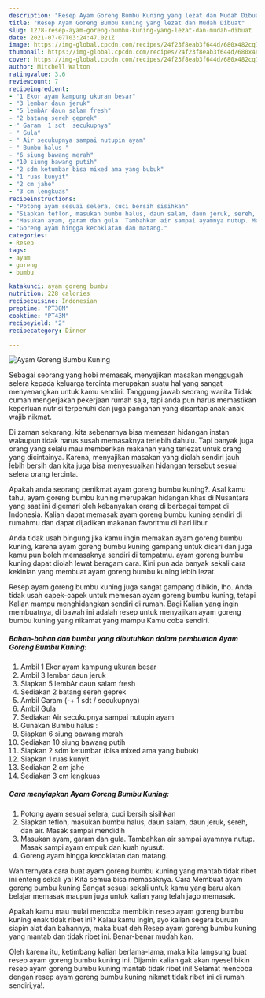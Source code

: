 ```yaml
---
description: "Resep Ayam Goreng Bumbu Kuning yang lezat dan Mudah Dibuat"
title: "Resep Ayam Goreng Bumbu Kuning yang lezat dan Mudah Dibuat"
slug: 1278-resep-ayam-goreng-bumbu-kuning-yang-lezat-dan-mudah-dibuat
date: 2021-07-07T03:24:47.021Z
image: https://img-global.cpcdn.com/recipes/24f23f8eab3f644d/680x482cq70/ayam-goreng-bumbu-kuning-foto-resep-utama.jpg
thumbnail: https://img-global.cpcdn.com/recipes/24f23f8eab3f644d/680x482cq70/ayam-goreng-bumbu-kuning-foto-resep-utama.jpg
cover: https://img-global.cpcdn.com/recipes/24f23f8eab3f644d/680x482cq70/ayam-goreng-bumbu-kuning-foto-resep-utama.jpg
author: Mitchell Walton
ratingvalue: 3.6
reviewcount: 7
recipeingredient:
- "1 Ekor ayam kampung ukuran besar"
- "3 lembar daun jeruk"
- "5 lembAr daun salam fresh"
- "2 batang sereh geprek"
- " Garam  1 sdt  secukupnya"
- " Gula"
- " Air secukupnya sampai nutupin ayam"
- " Bumbu halus "
- "6 siung bawang merah"
- "10 siung bawang putih"
- "2 sdm ketumbar bisa mixed ama yang bubuk"
- "1 ruas kunyit"
- "2 cm jahe"
- "3 cm lengkuas"
recipeinstructions:
- "Potong ayam sesuai selera, cuci bersih sisihkan"
- "Siapkan teflon, masukan bumbu halus, daun salam, daun jeruk, sereh, dan air. Masak sampai mendidih"
- "Masukan ayam, garam dan gula. Tambahkan air sampai ayamnya nutup. Masak sampi ayam empuk dan kuah nyusut."
- "Goreng ayam hingga kecoklatan dan matang."
categories:
- Resep
tags:
- ayam
- goreng
- bumbu

katakunci: ayam goreng bumbu 
nutrition: 228 calories
recipecuisine: Indonesian
preptime: "PT38M"
cooktime: "PT43M"
recipeyield: "2"
recipecategory: Dinner

---
```



![Ayam Goreng Bumbu Kuning](https://img-global.cpcdn.com/recipes/24f23f8eab3f644d/680x482cq70/ayam-goreng-bumbu-kuning-foto-resep-utama.jpg)

Sebagai seorang yang hobi memasak, menyajikan masakan menggugah selera kepada keluarga tercinta merupakan suatu hal yang sangat menyenangkan untuk kamu sendiri. Tanggung jawab seorang  wanita Tidak cuman mengerjakan pekerjaan rumah saja, tapi anda pun harus memastikan keperluan nutrisi terpenuhi dan juga panganan yang disantap anak-anak wajib nikmat.

Di zaman  sekarang, kita sebenarnya bisa memesan hidangan instan walaupun tidak harus susah memasaknya terlebih dahulu. Tapi banyak juga orang yang selalu mau memberikan makanan yang terlezat untuk orang yang dicintainya. Karena, menyajikan masakan yang diolah sendiri jauh lebih bersih dan kita juga bisa menyesuaikan hidangan tersebut sesuai selera orang tercinta. 



Apakah anda seorang penikmat ayam goreng bumbu kuning?. Asal kamu tahu, ayam goreng bumbu kuning merupakan hidangan khas di Nusantara yang saat ini digemari oleh kebanyakan orang di berbagai tempat di Indonesia. Kalian dapat memasak ayam goreng bumbu kuning sendiri di rumahmu dan dapat dijadikan makanan favoritmu di hari libur.

Anda tidak usah bingung jika kamu ingin memakan ayam goreng bumbu kuning, karena ayam goreng bumbu kuning gampang untuk dicari dan juga kamu pun boleh memasaknya sendiri di tempatmu. ayam goreng bumbu kuning dapat diolah lewat beragam cara. Kini pun ada banyak sekali cara kekinian yang membuat ayam goreng bumbu kuning lebih lezat.

Resep ayam goreng bumbu kuning juga sangat gampang dibikin, lho. Anda tidak usah capek-capek untuk memesan ayam goreng bumbu kuning, tetapi Kalian mampu menghidangkan sendiri di rumah. Bagi Kalian yang ingin membuatnya, di bawah ini adalah resep untuk menyajikan ayam goreng bumbu kuning yang nikamat yang mampu Kamu coba sendiri.

<!--inarticleads1-->

##### Bahan-bahan dan bumbu yang dibutuhkan dalam pembuatan Ayam Goreng Bumbu Kuning:

1. Ambil 1 Ekor ayam kampung ukuran besar
1. Ambil 3 lembar daun jeruk
1. Siapkan 5 lembAr daun salam fresh
1. Sediakan 2 batang sereh geprek
1. Ambil  Garam (-+ 1 sdt / secukupnya)
1. Ambil  Gula
1. Sediakan  Air secukupnya sampai nutupin ayam
1. Gunakan  Bumbu halus :
1. Siapkan 6 siung bawang merah
1. Sediakan 10 siung bawang putih
1. Siapkan 2 sdm ketumbar (bisa mixed ama yang bubuk)
1. Siapkan 1 ruas kunyit
1. Sediakan 2 cm jahe
1. Sediakan 3 cm lengkuas




<!--inarticleads2-->

##### Cara menyiapkan Ayam Goreng Bumbu Kuning:

1. Potong ayam sesuai selera, cuci bersih sisihkan
1. Siapkan teflon, masukan bumbu halus, daun salam, daun jeruk, sereh, dan air. Masak sampai mendidih
1. Masukan ayam, garam dan gula. Tambahkan air sampai ayamnya nutup. Masak sampi ayam empuk dan kuah nyusut.
1. Goreng ayam hingga kecoklatan dan matang.




Wah ternyata cara buat ayam goreng bumbu kuning yang mantab tidak ribet ini enteng sekali ya! Kita semua bisa memasaknya. Cara Membuat ayam goreng bumbu kuning Sangat sesuai sekali untuk kamu yang baru akan belajar memasak maupun juga untuk kalian yang telah jago memasak.

Apakah kamu mau mulai mencoba membikin resep ayam goreng bumbu kuning enak tidak ribet ini? Kalau kamu ingin, ayo kalian segera buruan siapin alat dan bahannya, maka buat deh Resep ayam goreng bumbu kuning yang mantab dan tidak ribet ini. Benar-benar mudah kan. 

Oleh karena itu, ketimbang kalian berlama-lama, maka kita langsung buat resep ayam goreng bumbu kuning ini. Dijamin kalian gak akan nyesel bikin resep ayam goreng bumbu kuning mantab tidak ribet ini! Selamat mencoba dengan resep ayam goreng bumbu kuning nikmat tidak ribet ini di rumah sendiri,ya!.


